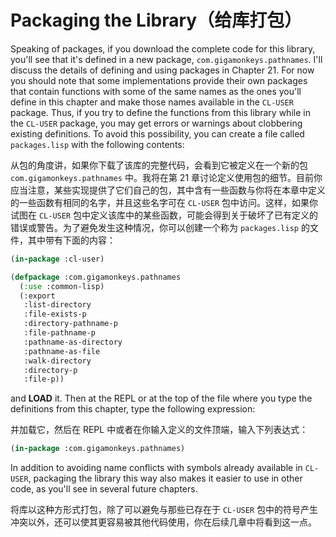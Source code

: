 # Packaging the Library（给库打包）

Speaking of packages, if you download the complete code for this
library, you'll see that it's defined in a new package,
`com.gigamonkeys.pathnames`. I'll discuss the details of defining and
using packages in Chapter 21. For now you should note that some
implementations provide their own packages that contain functions with
some of the same names as the ones you'll define in this chapter and
make those names available in the `CL-USER` package. Thus, if you try to
define the functions from this library while in the `CL-USER` package,
you may get errors or warnings about clobbering existing
definitions. To avoid this possibility, you can create a file called
`packages.lisp` with the following contents:

从包的角度讲，如果你下载了该库的完整代码，会看到它被定义在一个新的包
`com.gigamonkeys.pathnames` 中。我将在第 21
章讨论定义使用包的细节。目前你应当注意，某些实现提供了它们自己的包，其中含有一些函数与你将在本章中定义的一些函数有相同的名字，并且这些名字可在
`CL-USER` 包中访问。这样，如果你试图在 `CL-USER`
包中定义该库中的某些函数，可能会得到关于破坏了已有定义的错误或警告。为了避免发生这种情况，你可以创建一个称为
`packages.lisp` 的文件，其中带有下面的内容：

```lisp
(in-package :cl-user)

(defpackage :com.gigamonkeys.pathnames
  (:use :common-lisp)
  (:export
   :list-directory
   :file-exists-p
   :directory-pathname-p
   :file-pathname-p
   :pathname-as-directory
   :pathname-as-file
   :walk-directory
   :directory-p
   :file-p))
```

and **LOAD** it. Then at the REPL or at the top of the file where you type
the definitions from this chapter, type the following expression:

并加载它，然后在 REPL 中或者在你输入定义的文件顶端，输入下列表达式：

```lisp
(in-package :com.gigamonkeys.pathnames)
```

In addition to avoiding name conflicts with symbols already available
in `CL-USER`, packaging the library this way also makes it easier to use
in other code, as you'll see in several future chapters.

将库以这种方形式打包，除了可以避免与那些已存在于 `CL-USER`
包中的符号产生冲突以外，还可以使其更容易被其他代码使用，你在后续几章中将看到这一点。
